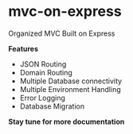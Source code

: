 # mvc-on-express
Organized MVC Built on Express


<b>Features</b>
<ul>
<li>JSON Routing</li>
<li>Domain Routing</li>
<li>Multiple Database connectivity</li>
<li>Multiple Environment Handling</li>
<li>Error Logging</li>
<li>Database Migration</li>

</ul>

**Stay tune for more documentation**

